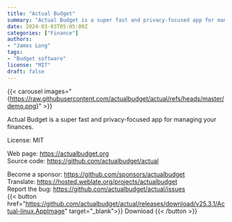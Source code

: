 ```yaml
---
title: "Actual Budget"
summary: "Actual Budget is a super fast and privacy-focused app for managing your finances"
date: 2024-03-03T05:05:00Z
categories: ["Finance"]
authors:
- "James Long"
tags: 
- "Budget software"
license: "MIT"
draft: false
---
```


{{< carousel images="{https://raw.githubusercontent.com/actualbudget/actual/refs/heads/master/demo.png}" >}}

Actual Budget is a super fast and privacy-focused app for managing your finances.

License: MIT

Web page: <https://actualbudget.org>  
Source code: <https://github.com/actualbudget/actual>

Become a sponsor: <https://github.com/sponsors/actualbudget>  
Translate: <https://hosted.weblate.org/projects/actualbudget>  
Report the bug: <https://github.com/actualbudget/actual/issues>  
{{< button href="https://github.com/actualbudget/actual/releases/download/v25.3.1/Actual-linux.AppImage" target="_blank">}}
Download
{{< /button >}}